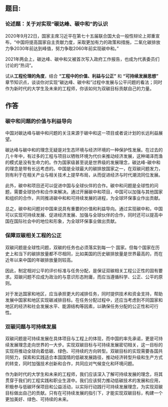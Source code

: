 ## 题目:

### 论述题：关于对实现“碳达峰、碳中和”的认识

2020年9月22日，国家主席习近平在第七十五届联合国大会一般性辩论上郑重宣布，“中国将提高国家自主贡献力度，采取更加有力的政策和措施，二氧化碳排放力争2030年前达到峰值，努力争取2060年前实现碳中和。”

2021年两会上，碳达峰、碳中和又被首次写入政府工作报告，也成为代表委员们讨论的“热词”。

试从**工程伦理的角度**，结合 **“工程中的价值、利益与公正”** 和 **“可持续发展思想”** 章节知识点，谈谈你对实现“碳达峰、碳中和”过程中发展与公平问题的看法；同时作为新时代的大学生及未来的工程师，你该如何为双碳目标贡献自己的力量。

## 作答

### 碳中和问题的价值与利益导向

中国对碳达峰与碳中和问题的关注来源于碳中和这一项目或者说计划的长远利益展望。

碳达峰与碳中和的理念无疑是对生态环境与经济环境的一种保护性发展。在过去的几十年中，有过多的工程与项目以牺牲环境为代价来推动经济发展，这种竭泽而渔的模式是没有生命力的。作为国家级甚至说是世界级的发展理念，碳达峰-碳中和的理念是带有长远考虑的。中国是全球最大的碳排放国家之一，在双碳问题发力，则有利于在相关产业与相关技术上提早布局，从而促进经济与时代潮流同位发展。

此外，碳中和项目还可以促进中国与全球伙伴的合作。碳中和问题是全球性的问题，需要全球协作和合作来解决。通过开展碳中和项目，中国可以加强与其他国家和组织的合作，共同推进碳中和和可持续发展的进程，为全球环保事业作出贡献。

总之，碳中和问题对中国来说具有重要的价值和利益导向。通过实现碳中和，中国可以实现可持续发展、促进经济发展、加强与全球伙伴的合作，同时还可以提高中国在国际社会中的地位和形象，为全球环保事业做出贡献。

### 保障双碳相关工程的公正

双碳问题是全球性问题，双碳的任务也必须落实到每一个 国家。但每个国家在历史上和当下的碳排放量都不尽相同，比如美国的历史碳排放量是世界最高的，而在近年以来中国的年碳排放量则较高。

因此，制定相对公平的评价标准与任务分配，是保证双碳相关工程公正性的固有要求。双碳问题不应成为政治的与意识形态附庸，而应当遵循科学、公正、公平的原则。

对于发达国家和地区，应当承担更大的减排任务，同时提供技术和资金支持，帮助发展中国家和地区实现碳减排目标。在任务分配过程中，还应当考虑到不同国家和地区的经济和社会发展水平、能源结构等因素，以确保任务分配的公正性和可行性。

### 双碳问题与可持续发展

双碳问题是可持续发展在具体项目与工程上的体现，而中国的率先承诺，更是可持续发展理念走向世界的一大步。实现双碳目标与可持续发展密切相关，这一目标的实现将推动全球向着低碳、绿色、可持续的方向转型。双碳目标的实现需要各国共同努力，探索和实践适合本国国情的低碳发展路径，推动经济转型升级和生产方式的转变，同时加强技术创新和合作，共同应对气候变化和环境问题。

作为新时代的大学生和未来的工程师，我们应该深入了解可持续发展的理念，将其贯穿于我们的工程实践和职业生涯中。我们应该努力推动低碳技术的发展和应用，积极参与低碳环保项目和公益活动，以实际行动践行可持续发展理念，为实现双碳目标做出自己的贡献。只有在可持续发展的指引下，才能实现双碳目标，构建一个更加美好、绿色、可持续的未来。
